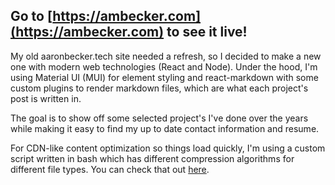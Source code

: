 ## Go to [https://ambecker.com](https://ambecker.com) to see it live!

My old aaronbecker.tech site needed a refresh, so I decided to make a new one with modern web technologies (React and Node).
Under the hood, I'm using Material UI (MUI) for element styling and react-markdown with some custom plugins to render markdown files, which are what each project's post is written in.

The goal is to show off some selected project's I've done over the years while making it easy to find my up to date contact information and resume.

For CDN-like content optimization so things load quickly, I'm using a custom script written in bash which has different compression algorithms for different file types. You can check that out [here](https://github.com/aaroexxt/Website-Content-Optimizer).